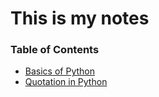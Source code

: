 # This is my notes
### Table of Contents
- [Basics of Python](./deployment.md)
- [Quotation in Python](.deployment.md)
